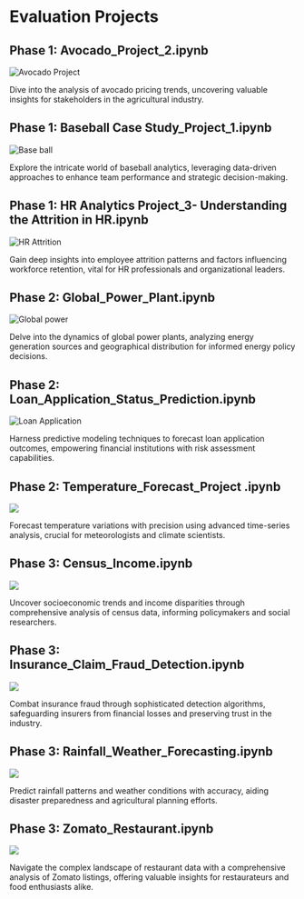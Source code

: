 <h1>Evaluation Projects</h1>

<h2>Phase 1: Avocado_Project_2.ipynb</h2>
<img src="https://encrypted-tbn0.gstatic.com/images?q=tbn:ANd9GcSLYnq-R5G7RaxGHQ3xDMbLPrgP7iowNx2KyA&usqp=CAU" alt="Avocado Project">
<p>Dive into the analysis of avocado pricing trends, uncovering valuable insights for stakeholders in the agricultural industry.</p>

<h2>Phase 1: Baseball Case Study_Project_1.ipynb</h2>
<img src="https://encrypted-tbn0.gstatic.com/images?q=tbn:ANd9GcSTNwtSmGveasnGt9NZZX-Oo5-fDOncX0kB_g&usqp=CAU" alt="Base ball">

<p>Explore the intricate world of baseball analytics, leveraging data-driven approaches to enhance team performance and strategic decision-making.</p>

<h2>Phase 1: HR Analytics Project_3- Understanding the Attrition in HR.ipynb</h2>
<img src="https://encrypted-tbn0.gstatic.com/images?q=tbn:ANd9GcTkSJfGLbYwf_5n20p8L_jo951xqtlsX1zPtA&usqp=CAU" alt="HR Attrition">

<p>Gain deep insights into employee attrition patterns and factors influencing workforce retention, vital for HR professionals and organizational leaders.</p>

<h2>Phase 2: Global_Power_Plant.ipynb</h2>
<img src="https://encrypted-tbn0.gstatic.com/images?q=tbn:ANd9GcSI4wmMIGXwPVPXT71LC4mM5Ab09ksFIANuEQ&usqp=CA" alt="Global power">
<p>Delve into the dynamics of global power plants, analyzing energy generation sources and geographical distribution for informed energy policy decisions.</p>

<h2>Phase 2: Loan_Application_Status_Prediction.ipynb</h2>
<img src="https://encrypted-tbn0.gstatic.com/images?q=tbn:ANd9GcSWbfpiS8S-crmFxwL2Ug73MZT0_Ta6LfSmZA&usqp=CAU" alt="Loan Application">
<p>Harness predictive modeling techniques to forecast loan application outcomes, empowering financial institutions with risk assessment capabilities.</p>

<h2>Phase 2: Temperature_Forecast_Project .ipynb</h2>
<img src="https://encrypted-tbn0.gstatic.com/images?q=tbn:ANd9GcSqPLJrouaPvFDJO-lQrXoTlimEtRFxBxvnbw&usqp=CAU">
<p>Forecast temperature variations with precision using advanced time-series analysis, crucial for meteorologists and climate scientists.</p>

<h2>Phase 3: Census_Income.ipynb</h2>
<img src="https://encrypted-tbn0.gstatic.com/images?q=tbn:ANd9GcTI_jsO_0gBAlUnzHJh6YlILoaxSF6pppYCkg&usqp=CAU">
<p>Uncover socioeconomic trends and income disparities through comprehensive analysis of census data, informing policymakers and social researchers.</p>

<h2>Phase 3: Insurance_Claim_Fraud_Detection.ipynb</h2>
<img src="https://encrypted-tbn0.gstatic.com/images?q=tbn:ANd9GcSwvu3QyoRduDTcCKVDbaQV280hmLYY14d-ag&usqp=CAU">
<p>Combat insurance fraud through sophisticated detection algorithms, safeguarding insurers from financial losses and preserving trust in the industry.</p>

<h2>Phase 3: Rainfall_Weather_Forecasting.ipynb</h2>
<img src="https://encrypted-tbn0.gstatic.com/images?q=tbn:ANd9GcTBMvG0XeaSB7jJs49-ry6IVJQI8xxWZPUX1A&usqp=CAU">

<p>Predict rainfall patterns and weather conditions with accuracy, aiding disaster preparedness and agricultural planning efforts.</p>

<h2>Phase 3: Zomato_Restaurant.ipynb</h2>
<img src="https://encrypted-tbn0.gstatic.com/images?q=tbn:ANd9GcSoMnKvm4Nb8QyDLHrhD8W1bHQFLaG0o3SBVQ&usqp=CAU">
<p>Navigate the complex landscape of restaurant data with a comprehensive analysis of Zomato listings, offering valuable insights for restaurateurs and food enthusiasts alike.</p>
